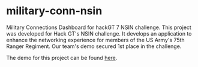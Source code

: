 # military-conn-nsin
Military Connections Dashboard for hackGT 7 NSIN challenge.
This project was developed for Hack GT's NSIN challenge. It develops an application to enhance the networking experience for members of the US Army's 75th Ranger Regiment. Our team's demo secured 1st place in the challenge. 

The demo for this project can be found [here](https://devpost.com/software/military-graph-database#updates).
